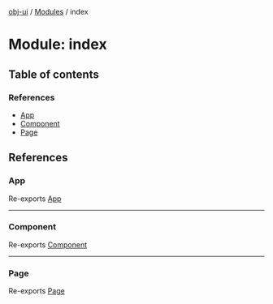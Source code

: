 [obj-ui](../README.md) / [Modules](../modules.md) / index

# Module: index

## Table of contents

### References

- [App](index.md#app)
- [Component](index.md#component)
- [Page](index.md#page)

## References

### App

Re-exports [App](../classes/app.App.md)

___

### Component

Re-exports [Component](../classes/component.Component.md)

___

### Page

Re-exports [Page](../classes/page.Page.md)
